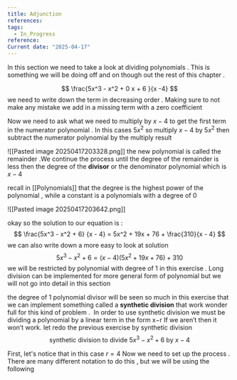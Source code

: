 ```yaml
---
title: Adjunction
references: 
tags:
  - In_Progress
reference: 
Current date: "2025-04-17"
---
```

In this section we need to take a look at dividing polynomials . This is something we will be doing off and on though out the rest of this chapter . 



$$
\frac{5x^3   -  x^2  +    0 x   +  6  }{x  -4}
$$
we need to  write down the term in decreasing order .  Making sure to not make any mistake we add in a missing term  with a zero coefficient  

Now  we need to ask what we need to multiply  by  $x - 4$  to get the first term in the numerator polynomial . In this cases $5x^2$ so multiply $x-4$  by $5x^2$  then subtract the numerator polynomial by the multiply result  

![[Pasted image 20250417203328.png]] 
the new polynomial is called the remainder .We continue the process until the degree of the remainder is less then the degree of the **divisor** or the denominator polynomial  which is $x -4$ 

recall in [[Polynomials]] that the degree is the highest power of the polynomial  , while a constant is a polynomials with a degree of 0  

![[Pasted image 20250417203642.png]]

okay so the solution to our equation is  : 
$$
\frac{5x^3 - x^2  + 6} {x - 4}  = 5x^2  +  19x  +  76  + \frac{310}{x - 4}
$$
we can  also  write down a more easy  to look at solution 
$$
5x^3 - x^2  + 6    = ( x - 4)( 5x^2  +  19x  +  76)  +  310  
$$
we will be restricted by  polynomial with degree of 1 in this exercise .  Long division can be implemented for more general form of polynomial but we will not go into detail in this section 

the degree of 1 polynomial divisor will be seen so much in this exercise that we can implement  something called a **synthetic division** that work wonder full for this kind of problem .  In order to use synthetic division we must be dividing a polynomial by a linear term in the form x−r If we aren’t then it won’t work. 
let redo the previous  exercise by synthetic division 
$$
\text{synthetic division to divide } 5x^3 - x^2 + 6  \text{ by } x - 4
$$

First, let's notice that in this case  $r=4$ 
Now we need to set up the process . There are many different notation to do this , but we will be using the following 
